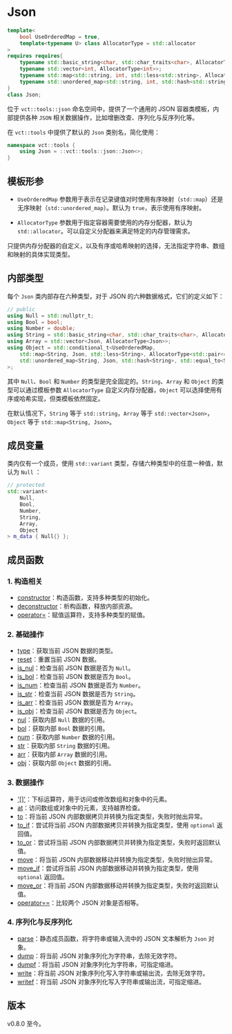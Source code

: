 # **Json**

```cpp
template<
    bool UseOrderedMap = true,
    template<typename U> class AllocatorType = std::allocator
>
requires requires{
    typename std::basic_string<char, std::char_traits<char>, AllocatorType<char>>;
    typename std::vector<int, AllocatorType<int>>;
    typename std::map<std::string, int, std::less<std::string>, AllocatorType<std::pair<const std::string, int>>>;
    typename std::unordered_map<std::string, int, std::hash<std::string>, std::equal_to<std::string>, AllocatorType<std::pair<const std::string, int>>>;
}
class Json;
```

位于 `vct::tools::json` 命名空间中，提供了一个通用的 JSON 容器类模板，内部提供各种 `JSON` 相关数据操作，比如增删改查、序列化与反序列化等。

在 `vct::tools` 中提供了默认的 `Json` 类别名，简化使用：

```cpp
namespace vct::tools {
    using Json = ::vct::tools::json::Json<>;
}
```

## 模板形参

- `UseOrderedMap` 参数用于表示在记录键值对时使用有序映射（`std::map`）还是无序映射（`std::unordered_map`）。默认为 `true`，表示使用有序映射。

- `AllocatorType` 参数用于指定容器需要使用的内存分配器，默认为 `std::allocator`。可以自定义分配器来满足特定的内存管理需求。

只提供内存分配器的自定义，以及有序或哈希映射的选择，无法指定字符串、数组和映射的具体实现类型。

## 内部类型

每个 `Json` 类内部存在六种类型，对于 JSON 的六种数据格式，它们的定义如下：

```cpp
// public
using Null = std::nullptr_t;
using Bool = bool;
using Number = double;
using String = std::basic_string<char, std::char_traits<char>, AllocatorType<char>>;
using Array = std::vector<Json, AllocatorType<Json>>;
using Object = std::conditional_t<UseOrderedMap,
    std::map<String, Json, std::less<String>, AllocatorType<std::pair<const String, Json>>>,
    std::unordered_map<String, Json, std::hash<String>, std::equal_to<String>, AllocatorType<std::pair<const String, Json>>>
>;
```

其中 `Null`、`Bool` 和 `Number` 的类型是完全固定的。`String`、`Array` 和 `Object` 的类型可以通过模板参数 `AllocatorType` 自定义内存分配器，`Object` 可以选择使用有序或哈希实现，但类模板依然固定。

在默认情况下，`String` 等于 `std::string`，`Array` 等于 `std::vector<Json>`，`Object` 等于 `std::map<String, Json>`。

## 成员变量

类内仅有一个成员，使用 `std::variant` 类型，存储六种类型中的任意一种值，默认为 `Null` ：

```cpp
// protected
std::variant<
    Null,
    Bool,
    Number,
    String,
    Array,
    Object
> m_data { Null{} };
```

## 成员函数

### 1. 构造相关

- [constructor](constructor.md)：构造函数，支持多种类型的初始化。
- [deconstructor](destructor.md)：析构函数，释放内部资源。
- [operator=](operator_assign.md)：赋值运算符，支持多种类型的赋值。

### 2. 基础操作

- [type](type.md)：获取当前 JSON 数据的类型。
- [reset](reset.md)：重置当前 JSON 数据。
- [is_nul](is_nul.md)：检查当前 JSON 数据是否为 `Null`。
- [is_bol](is_bol.md)：检查当前 JSON 数据是否为 `Bool`。
- [is_num](is_num.md)：检查当前 JSON 数据是否为 `Number`。
- [is_str](is_str.md)：检查当前 JSON 数据是否为 `String`。
- [is_arr](is_arr.md)：检查当前 JSON 数据是否为 `Array`。
- [is_obj](is_obj.md)：检查当前 JSON 数据是否为 `Object`。
- [nul](get_nul.md)：获取内部 `Null` 数据的引用。
- [bol](get_bol.md)：获取内部 `Bool` 数据的引用。
- [num](get_num.md)：获取内部 `Number` 数据的引用。
- [str](get_str.md)：获取内部 `String` 数据的引用。
- [arr](get_arr.md)：获取内部 `Array` 数据的引用。
- [obj](get_obj.md)：获取内部 `Object` 数据的引用。

### 3. 数据操作

- ['[]'](operator_bracket.md)：下标运算符，用于访问或修改数组和对象中的元素。
- [at](at.md)：访问数组或对象中的元素，支持越界检查。
- [to](to.md)：将当前 JSON 内部数据拷贝并转换为指定类型，失败时抛出异常。
- [to_if](to_if.md)：尝试将当前 JSON 内部数据拷贝并转换为指定类型，使用 `optional` 返回值。
- [to_or](to_or.md)：尝试将当前 JSON 内部数据拷贝并转换为指定类型，失败时返回默认值。
- [move](move.md)：将当前 JSON 内部数据移动并转换为指定类型，失败时抛出异常。
- [move_if](move_if.md)：尝试将当前 JSON 内部数据移动并转换为指定类型，使用 `optional` 返回值。
- [move_or](move_or.md)：将当前 JSON 内部数据移动并转换为指定类型，失败时返回默认值。
- [operator==](operator_eq.md)：比较两个 JSON 对象是否相等。

### 4. 序列化与反序列化

- [parse](parse.md)：静态成员函数，将字符串或输入流中的 JSON 文本解析为 `Json` 对象。
- [dump](dump.md)：将当前 JSON 对象序列化为字符串，去除无效字符。
- [dumpf](dumpf.md)：将当前 JSON 对象序列化为字符串，可指定缩进。
- [write](write.md)：将当前 JSON 对象序列化写入字符串或输出流，去除无效字符。
- [writef](writef.md)：将当前 JSON 对象序列化写入字符串或输出流，可指定缩进。

## 版本

v0.8.0 至今。
